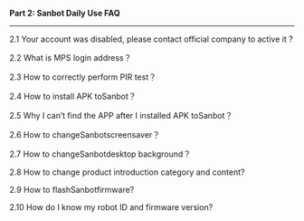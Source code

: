 **Part 2: Sanbot Daily Use FAQ**

----

2.1 Your account was disabled, please contact official company to active it ?

2.2 What is MPS login address？

2.3 How to correctly perform PIR test？

2.4 How to install APK toSanbot？

2.5 Why I can’t find the APP after I installed APK toSanbot？

2.6 How to changeSanbotscreensaver？

2.7 How to changeSanbotdesktop background？

2.8 How to change product introduction category and content?

2.9 How to flashSanbotfirmware?

2.10 How do I know my robot ID and firmware version?

